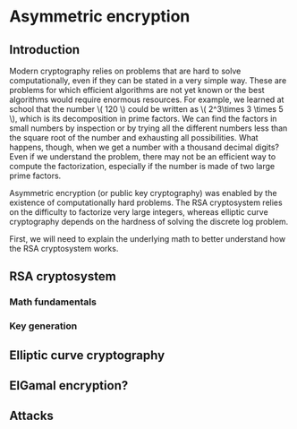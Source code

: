 # Asymmetric encryption

## Introduction

Modern cryptography relies on problems that are hard to solve computationally, even if they can be stated in a very simple way. These are problems for which efficient algorithms are not yet known or the best algorithms would require enormous resources. For example, we learned at school that the number \\( 120 \\) could be written as \\( 2^3\times 3 \times 5 \\), which is its decomposition in prime factors. We can find the factors in small numbers by inspection or by trying all the different numbers less than the square root of the number and exhausting all possibilities. What happens, though, when we get a number with a thousand decimal digits? Even if we understand the problem, there may not be an efficient way to compute the factorization, especially if the number is made of two large prime factors.

Asymmetric encryption (or public key cryptography) was enabled by the existence of computationally hard problems. The RSA cryptosystem relies on the difficulty to factorize very large integers, whereas elliptic curve cryptography depends on the hardness of solving the discrete log problem.

First, we will need to explain the underlying math to better understand how the RSA cryptosystem works.

## RSA cryptosystem

### Math fundamentals

### Key generation

## Elliptic curve cryptography

## ElGamal encryption?

## Attacks